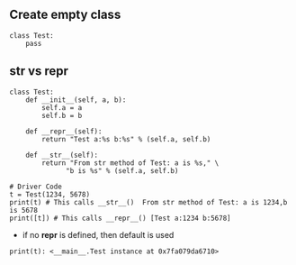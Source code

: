 ## Create empty class
```
class Test:
    pass
```

## str vs repr
```
class Test: 
    def __init__(self, a, b): 
        self.a = a 
        self.b = b 
  
    def __repr__(self): 
        return "Test a:%s b:%s" % (self.a, self.b) 
  
    def __str__(self): 
        return "From str method of Test: a is %s," \ 
              "b is %s" % (self.a, self.b) 
  
# Driver Code         
t = Test(1234, 5678) 
print(t) # This calls __str__()  From str method of Test: a is 1234,b is 5678
print([t]) # This calls __repr__() [Test a:1234 b:5678]
```

- if no __repr__ is defined, then default is used
```
print(t): <__main__.Test instance at 0x7fa079da6710>
```